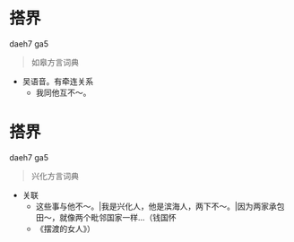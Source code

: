 # 搭界
daeh7 ga5
> 如皋方言词典
- 吴语音。有牵连关系
  - 我同他互不～。

# 搭界
daeh7 ga5
> 兴化方言词典
- 关联
  - 这些事与他不～。|我是兴化人，他是滨海人，两下不～。|因为两家承包田～，就像两个毗邻国家一样…（钱国怀
  - 《摆渡的女人》）
